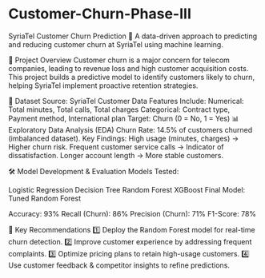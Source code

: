 # Customer-Churn-Phase-III

SyriaTel Customer Churn Prediction
🚀 A data-driven approach to predicting and reducing customer churn at SyriaTel using machine learning.

📌 Project Overview
Customer churn is a major concern for telecom companies, leading to revenue loss and high customer acquisition costs. This project builds a predictive model to identify customers likely to churn, helping SyriaTel implement proactive retention strategies.

📂 Dataset
Source: SyriaTel Customer Data
Features Include:
Numerical: Total minutes, Total calls, Total charges
Categorical: Contract type, Payment method, International plan
Target: Churn (0 = No, 1 = Yes)
📊 Exploratory Data Analysis (EDA)
Churn Rate: 14.5% of customers churned (imbalanced dataset).
Key Findings:
High usage (minutes, charges) → Higher churn risk.
Frequent customer service calls → Indicator of dissatisfaction.
Longer account length → More stable customers.


🛠️ Model Development & Evaluation
Models Tested:

Logistic Regression
Decision Tree
Random Forest 
XGBoost
Final Model: Tuned Random Forest

Accuracy: 93%
Recall (Churn): 86%
Precision (Churn): 71%
F1-Score: 78%

🚀 Key Recommendations
1️⃣ Deploy the Random Forest model for real-time churn detection.
2️⃣ Improve customer experience by addressing frequent complaints.
3️⃣ Optimize pricing plans to retain high-usage customers.
4️⃣ Use customer feedback & competitor insights to refine predictions.

